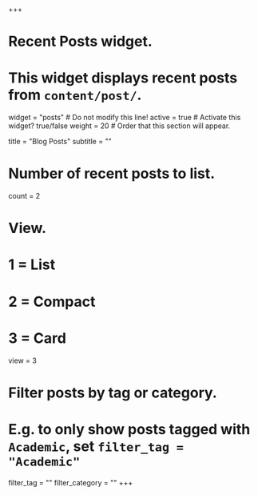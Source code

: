+++
# Recent Posts widget.
# This widget displays recent posts from `content/post/`.
widget = "posts"  # Do not modify this line!
active = true  # Activate this widget? true/false
weight = 20  # Order that this section will appear.

title = "Blog Posts"
subtitle = ""

# Number of recent posts to list.
count = 2

# View.
#   1 = List
#   2 = Compact
#   3 = Card
view = 3

# Filter posts by tag or category.
#  E.g. to only show posts tagged with `Academic`, set `filter_tag = "Academic"`
filter_tag = ""
filter_category = ""
+++

